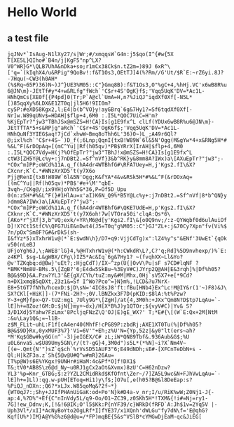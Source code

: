# Hello World

## a test file

```jqJNv*`IsAug-N1lXy27/s|Wr;#/xmqqsW`G4n:j5$qo(I^{#w{5X T[XE5L}QIho#`B4n/j|KgF5"np^LX?V0^WR}G*\QLB7UhA&nDka+so;r1mCx38Ck$n.tZ2m=)89J 6xR^\['q=`(kIqhX4/u&RPig"9QoBv!:f&T1Os3,OEtTJ]4(%?Rm//G'Ut/$R`E:~rZ6yi.8J?-7Hqu(~CW3(h0AH*(%$Rq~65P)36)N~)J^}UE3%M05::C"}Gmq8B):f&T1Os3,O"%gC+4,%hHj.VC'x6wB8R%u6@JN\m}-JEtTf#y*4+w&RLfg"fWch`'C$r+4S'OgK}f$;'Vqq5UqK'DV=*Ac1L-HNhQmCs[XE0f[{P4pd]0(Tr;P`A@cl`UmA=H,n?%JiQJ^iqdXf0Xf[-N5L*[)85qqXy%6LDX&E1ZT0q|jl5H6!9II0m?cy5P:#eXD58Kgx2,l;E4|b(b^VO}y!ayGBrq`6g&7Hy1?=Sf6tqdXf0Xf[-Nr]w.W89qUNv$=HDAH|$flp+4,6M0 :.I5L*QOC7UiC=H'm?%KjEpTr?"jw3"TBhJSx@mSZS=H!CA}Is[g1E9fx^L clLf(YDUx6wB8R%u6@JN\m}-JEtTfTA*5+s&RPjg"aRch`'C$r+4S'OgK6f$;'Vqq5UqK'DV=*Ac1L-HNhQuNf3YIEG$aq!7jCd`xhwW~Bmq8oThh6L'36)O~)L_;A49r6Ql?@;ixl%ch`'C$r+4S~`)D_f(;6Lnp;QqnI{txB!W89W`6l&5N'Ogg(M&gYw*4+x&RNg5H*#%&L^F(&rDOpAq=[(mC^Yu||Rf(h05qv)*PB$YRrX[IrAH|$flp+4,6M0 :.I5L*QOC7Vdy=H(j?%OfEpTr?"jw3"TBhJ!x@mSZS=H!CA}Is[g1E9fx^L ctW3[ZH5Y@Lc%y+:j7nDBt2.=Sf^nVf}3&b^RK}y&8mm8A?IWx)a\[AXuEpTr?"jw3";-*COx^m]PP;oWCd%11A.q_f(hA4dr4WTBhfG#\RFA7Uey=H,j'Kgs2.fI\&X?CXcnr;K`C.*#WNzXrXD5't(y7X6o Pjj@RenI{txB!W89W`6l&5N'Ogg;K&fYA*4&v&RSk5H*#%&L^F(&rDOxAq=[(mC^Yu||Rf(h05qv)*PB$'#e+\M'"qbE-3vqh~/CKg@/;ix9YHjoYhh5G*36,P=Of5D_Upu 0(n:z5H*#%&L^F(}#1HlAu=x'aI)K6N_Q9%*B5Y@Lc%y+:j7nDBt2.=Sf^nVf|8*b^QN}y)dmm8A?IWx)a\[AXuEpTr?"jw3";-*COx^m]PP;oWCd%11A.q_f(hA4dr4WTBhfG#\QKE7UdE=H,p'Kgs2.fI\&X?CXknr;K`C.*#WNzXrXD5't(y7X6oh!7w[VTOra50i'clqA:Qs*6\[AKo*r^jXf|3,b^VQ;exk/+YR\M6@d[y'Kgs2.fI\&[o0Q9nv;/:z-QYWqbf0d6ulAuiOf D]!X?Ct1StfC%\QFG7UiE&nDwt4(J5=T0q"g%M05::C"}GJ"ZL+:j&70Cy?Xpn"fv(Vi%$ ?n/pOx^Sm8F?G#&rDk5(sh-I&fYz*5)xTxhrW1v@(*`E:$wdN\h}/D7+q9:VjjCdTg)x":lZ4%y^s"&ENf'3UwEt`{qOkv50(nLeBJ UFjoYgh6J,\;AWE8'lG}4,%@HTxhrW1v@(*h:CWkdR\L?,C?'q;Rd]%5D9nvhexp/)%`E:z4KPl $sg-L&gWBX/CFg\)IZ5*Ac&Iq`6g&7Hy1? ~(fvqhXX~Ll&Yo?@v'TZKqbq:d@Bw}'uEt?;:HjgCdT)/IX~^zp(U{|OvV\Pu|sF s7CD#lqNF ?*BMK*Nm8U-BMs.5\[ZgB?'6;E4dw5SkBu~%3EyV#C)JYrp2Q@AH|E&3rqh]%|Df%h05?B@&$9D}&A.Pzw?YL3'&E{gX/CYh/tuZ:my&#M|Mhx,0Hj`sV5X7+e[*9Cd?n+DX1xmqB5qDXt,23z1&=Sf I^Wo?Pco^=}N}m%,!LCD&?u7NrX-E8+5tGT7fNYh/hcexD:$jD\sN='4IC8sJ8'ft:fBu[HNb4}Ex^Lc!M@IY&r(1'~)F8)&J\SX?CKl[+HiK]]-(7*FNi-2H?~;0V.lBNZkx3F7D(pKID:$8lA:%t%Pzw?Y~3+gM}fpx~Q7-tUZ:mg1_7Uly9G*\[ZgH]/at{4,3M0h:+JXx^Qm8N?D$tp7LqAu=`-lE]h+=8Zoz!GM:D:$jN{}my+~dx}/H[X*B%J)y1QTOr;${vyV#C)|Yv& S?3/D1Xd}5Yahw?FzLmx'8PcljqFNzZ\Q'OJ|E)gE_WX?' T;*E#{\[(W`E:Qx+2M[NtM :&u\Lay1Q&;=~l1B-z$M_FLit~uhL:F1f[cA4er40(MhfF!cPG89P:zbdRj;AXE1XT0Tu(%|Df%h05?B@&$9D}Rx,0yxMUF3%7}'Vi=6V'"+Eh;z%U'N={Yp,52z|&y0"lt(ers~ah?*M'Kq$GBw#ky6G(n^`-3)jeIGEX/C# zL;iW*QN89Tbf&.936Aub&G$;%U u0L6nva5.w$U89Umy5GN\r/(t?-gG}4,3M0d")s5L*(*%N]~i?X`Nm4V~[(e~.Qmt{N'")sZ`q$ch`%rVsSD51AUF3"6;E49dNDh;sE#-[XFCnTeDbN+s -Ql;H|kZF3a.z`Sh{5@v@U#Q^w#mR}26Au=[T%p@W)s6E%YKgx!9UNHr#iHaM:4c&Pf*O]f!DX1$ T&;tV0*AB8S\z6@d_Ny~u0RJ1gCx2aOt&Xvmx)8zU'C=H62nDzw?YL3'%p=Knr_GTBG;$:z?YZL2CMidRkd$KfOfnt\Zer~/7]ZA5L9wc&N+FJhVwLqAu=`-lE]h+=]Ll):qg.w-pUH[EToq=Hi1)y\f$;]O7u[,e(h05?B@&l8DeEap:s?%PiQJ_nDXn:;Q6?*xLJx.W85qoMq&?2f~*}{WT0qJ7:;Shy+JJIfPHAnUiGaK:od+Po'N}k#D4a-v_nr;I/u/RiK%wW;Z0Nj1-J{-ap:4,%?D%"+Ef{C"nInVdy5L/q9-Oo/O1~ZC39,z0SKh5H*!TXM&{!i#=Nj=ry1-7G]!ew_Ddnv;K,[!&!6@IK;O'l5$Kk:P{nYF39/c}WRkD(fRFD`A:Jh$1v=2Yq5V |-Uph3Vl*/xI]*AcNyBoYto2OgLRf*I]fYE37/x1XQnh'dWLGu"fy7dN\f='E@qhG?Kqf[U%*)IM}A@Y%G%z6@d@u=/*FP)mqBE{5&s^VSlB*cYMGwDjEaM-qc&JiEG[```
